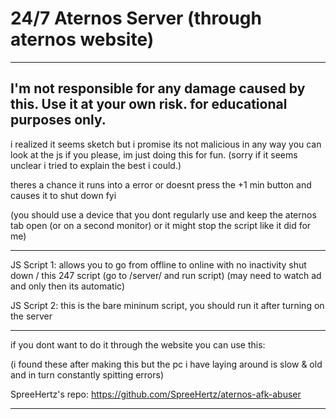 # 24/7 Aternos Server (through aternos website)

-----------------------------------------------------------------------------------------------------------
I'm not responsible for any damage caused by this. Use it at your own risk. for educational purposes only.
-----------------------------------------------------------------------------------------------------------


i realized it seems sketch but i promise its not malicious in any way you can look at the js if you please, im just doing this for fun. (sorry if it seems unclear i tried to explain the best i could.)

theres a chance it runs into a error or doesnt press the +1 min button and causes it to shut down fyi

(you should use a device that you dont regularly use and keep the aternos tab open (or on a second monitor) or it might stop the script like it did for me)

------------------------------------------------------------------------------------------------------------------------------

JS Script 1: allows you to go from offline to online with no inactivity shut down / this 247 script 
(go to /server/ and run script) (may need to watch ad and only then its automatic)

JS Script 2: this is the bare mininum script, you should run it after turning on the server

------------------------------------------------------------------------------------------------------------------------------
if you dont want to do it through the website you can use this: 

(i found these after making this but the pc i have laying around is slow & old and in turn constantly spitting errors)

SpreeHertz's repo: https://github.com/SpreeHertz/aternos-afk-abuser

------------------------------------------------------------------------------------------------------------------------------
